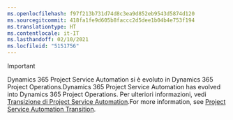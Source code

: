 ```yaml
---
ms.openlocfilehash: f97f213b731d74d8c3ea9d852eb9543d5874d120
ms.sourcegitcommit: 418fa1fe9d605b8faccc2d5dee1b04b4e753f194
ms.translationtype: HT
ms.contentlocale: it-IT
ms.lasthandoff: 02/10/2021
ms.locfileid: "5151756"
---
```

> [!IMPORTANT]
> <span data-ttu-id="79e42-101">Dynamics 365 Project Service Automation si è evoluto in Dynamics 365 Project Operations.</span><span class="sxs-lookup"><span data-stu-id="79e42-101">Dynamics 365 Project Service Automation has evolved into Dynamics 365 Project Operations.</span></span> <span data-ttu-id="79e42-102">Per ulteriori informazioni, vedi [Transizione di Project Service Automation](https://dynamics.microsoft.com/en-us/project-service-automation/overview/).</span><span class="sxs-lookup"><span data-stu-id="79e42-102">For more information, see [Project Service Automation Transition](https://dynamics.microsoft.com/en-us/project-service-automation/overview/).</span></span>
